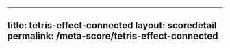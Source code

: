 ---
        
title: tetris-effect-connected
layout: scoredetail
permalink: /meta-score/tetris-effect-connected
---